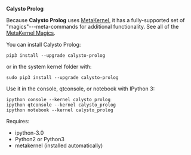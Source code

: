 **Calysto Prolog** 

Because **Calysto Prolog** uses [MetaKernel](https://github.com/Calysto/metakernel/blob/master/README.rst), it has a fully-supported set of "magics"---meta-commands for additional functionality. See all of the [MetaKernel Magics](https://github.com/Calysto/metakernel/blob/master/metakernel/magics/README.md).

You can install Calysto Prolog:

```
pip3 install --upgrade calysto-prolog
```

or in the system kernel folder with:

```
sudo pip3 install --upgrade calysto-prolog
```

Use it in the console, qtconsole, or notebook with IPython 3:

```
ipython console --kernel calysto_prolog
ipython qtconsole --kernel calysto_prolog
ipython notebook --kernel calysto_prolog
```

Requires:

* ipython-3.0
* Python2 or Python3
* metakernel (installed automatically)

